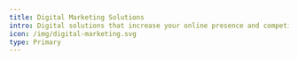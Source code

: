 ```yaml
---
title: Digital Marketing Solutions
intro: Digital solutions that increase your online presence and competitive edge
icon: /img/digital-marketing.svg
type: Primary
---
```

